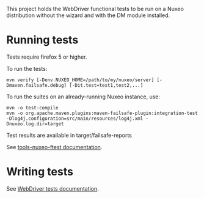 This project holds the WebDriver functional tests to be run on a
Nuxeo distribution without the wizard and with the DM module installed.

# Running tests

Tests require firefox 5 or higher.

To run the tests:

    mvn verify [-Denv.NUXEO_HOME=/path/to/my/nuxeo/server] [-Dmaven.failsafe.debug] [-Dit.test=test1,test2,...]

To run the suites on an already-running Nuxeo instance, use:

    mvn -o test-compile
    mvn -o org.apache.maven.plugins:maven-failsafe-plugin:integration-test -Dlog4j.configuration=src/main/resources/log4j.xml -Dnuxeo.log.dir=target

Test results are available in target/failsafe-reports

See [tools-nuxeo-ftest documentation](https://github.com/nuxeo/tools-nuxeo-ftest).

# Writing tests

See [WebDriver tests documentation](http://doc.nuxeo.com/x/5YeN).
